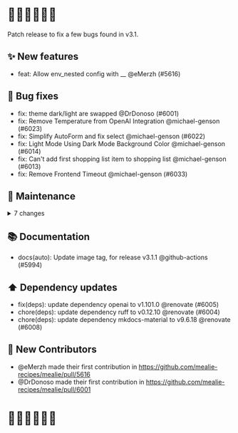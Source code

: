 # 🍴🍴🍴🍴🍴🍴

Patch release to fix a few bugs found in v3.1.

## ✨ New features

- feat: Allow env_nested config with __ @eMerzh (#5616)

## 🐛 Bug fixes

- fix: theme dark/light are swapped @DrDonoso (#6001)
- fix: Remove Temperature from OpenAI Integration @michael-genson (#6023)
- fix: Simplify AutoForm and fix select @michael-genson (#6022)
- fix: Light Mode Using Dark Mode Background Color @michael-genson (#6014)
- fix: Can't add first shopping list item to shopping list @michael-genson (#6013)
- fix: Remove Frontend Timeout @michael-genson (#6033)

## 🧰 Maintenance

<details>
<summary>7 changes</summary>

- chore(l10n): New Crowdin updates @hay-kot (#5995)
- chore(l10n): New Crowdin updates @hay-kot (#5999)
- chore(l10n): New Crowdin updates @hay-kot (#6006)
- chore(l10n): New Crowdin updates @hay-kot (#6009)
- chore: automatic locale sync @github-actions (#6024)
- chore(auto): Update pre-commit hooks @github-actions (#6029)
- chore(l10n): New Crowdin updates @hay-kot (#6017)
</details>

## 📚 Documentation

- docs(auto): Update image tag, for release v3.1.1 @github-actions (#5994)

## ⬆️ Dependency updates

- fix(deps): update dependency openai to v1.101.0 @renovate (#6005)
- chore(deps): update dependency ruff to v0.12.10 @renovate (#6004)
- chore(deps): update dependency mkdocs-material to v9.6.18 @renovate (#6008)

## 🙏 New Contributors
* @eMerzh made their first contribution in https://github.com/mealie-recipes/mealie/pull/5616
* @DrDonoso made their first contribution in https://github.com/mealie-recipes/mealie/pull/6001

# 🍴🍴🍴🍴🍴🍴

